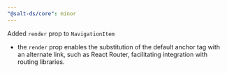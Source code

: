 ```yaml
---
"@salt-ds/core": minor
---
```


Added `render` prop to `NavigationItem`

- the `render` prop enables the substitution of the default anchor tag with an alternate link, such as React Router, facilitating integration with routing libraries.
